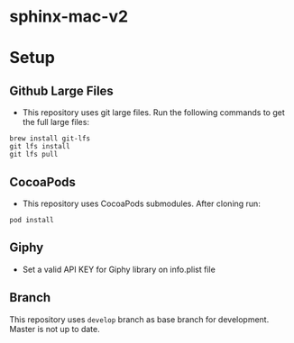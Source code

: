 # sphinx-mac-v2

# Setup

## Github Large Files

- This repository uses git large files. Run the following commands to get the full large files:

```
brew install git-lfs
git lfs install
git lfs pull
```

## CocoaPods

- This repository uses CocoaPods submodules. After cloning run:

```
pod install
```


## Giphy

- Set a valid API KEY for Giphy library on info.plist file

## Branch

This repository uses ```develop``` branch as base branch for development. Master is not up to date.
